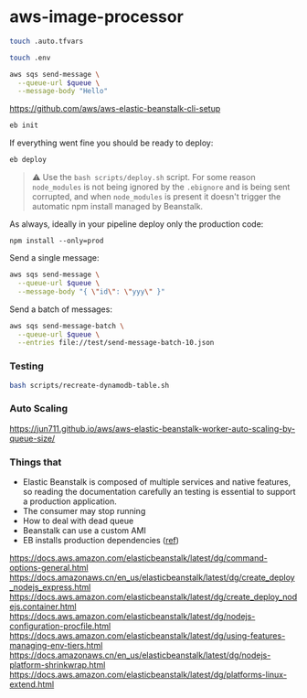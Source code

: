 # aws-image-processor


```sh
touch .auto.tfvars
```



```sh
touch .env
```

```sh
aws sqs send-message \
  --queue-url $queue \
  --message-body "Hello"
```

https://github.com/aws/aws-elastic-beanstalk-cli-setup

```sh
eb init
```

If everything went fine you should be ready to deploy:

```sh
eb deploy
```

> ⚠️ Use the `bash scripts/deploy.sh` script. For some reason `node_modules` is not being ignored by the `.ebignore` and is being sent corrupted, and when `node_modules` is present it doesn't trigger the automatic npm install managed by Beanstalk.


As always, ideally in your pipeline deploy only the production code:

```
npm install --only=prod
```

Send a single message:

```sh
aws sqs send-message \
  --queue-url $queue \
  --message-body "{ \"id\": \"yyy\" }"
```

Send a batch of messages:

```sh
aws sqs send-message-batch \
  --queue-url $queue \
  --entries file://test/send-message-batch-10.json
```

### Testing

```sh
bash scripts/recreate-dynamodb-table.sh
```

### Auto Scaling

https://jun711.github.io/aws/aws-elastic-beanstalk-worker-auto-scaling-by-queue-size/

### Things that

- Elastic Beanstalk is composed of multiple services and native features, so reading the documentation carefully an testing is essential to support a production application.
- The consumer may stop running
- How to deal with dead queue
- Beanstalk can use a custom AMI
- EB installs production dependencies ([ref](https://docs.aws.amazon.com/elasticbeanstalk/latest/dg/nodejs-platform-dependencies.html))

https://docs.aws.amazon.com/elasticbeanstalk/latest/dg/command-options-general.html
https://docs.amazonaws.cn/en_us/elasticbeanstalk/latest/dg/create_deploy_nodejs_express.html
https://docs.aws.amazon.com/elasticbeanstalk/latest/dg/create_deploy_nodejs.container.html
https://docs.aws.amazon.com/elasticbeanstalk/latest/dg/nodejs-configuration-procfile.html
https://docs.aws.amazon.com/elasticbeanstalk/latest/dg/using-features-managing-env-tiers.html
https://docs.amazonaws.cn/en_us/elasticbeanstalk/latest/dg/nodejs-platform-shrinkwrap.html
https://docs.aws.amazon.com/elasticbeanstalk/latest/dg/platforms-linux-extend.html